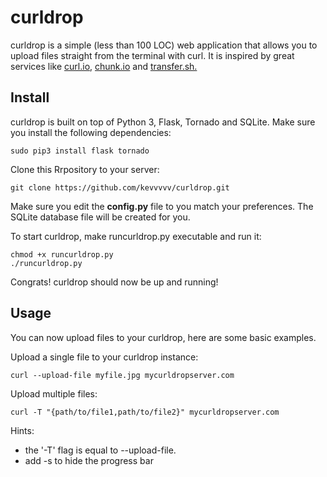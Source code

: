 curldrop
========

curldrop is a simple (less than 100 LOC) web application that allows you to upload files straight from the terminal with curl. It is inspired by great services like <a href="http://curl.io/">curl.io</a>, <a href="http://chunk.io/">chunk.io</a> and <a href="https://transfer.sh/">transfer.sh.</a>

Install
-------

curldrop is built on top of Python 3, Flask, Tornado and SQLite. Make sure you install the following dependencies:

```
sudo pip3 install flask tornado
```

Clone this Rrpository to your server:

```
git clone https://github.com/kevvvvv/curldrop.git
```

Make sure you edit the **config.py** file to you match your preferences. The SQLite database file will be created for you.

To start curldrop, make runcurldrop.py executable and run it:

```
chmod +x runcurldrop.py
./runcurldrop.py
```

Congrats! curldrop should now be up and running! 

Usage
-----

You can now upload files to your curldrop, here are some basic examples. 

Upload a single file to your curldrop instance:
```
curl --upload-file myfile.jpg mycurldropserver.com
```

Upload multiple files:
```
curl -T "{path/to/file1,path/to/file2}" mycurldropserver.com
```

Hints: 
* the '-T' flag is equal to --upload-file.
* add -s to hide the progress bar
